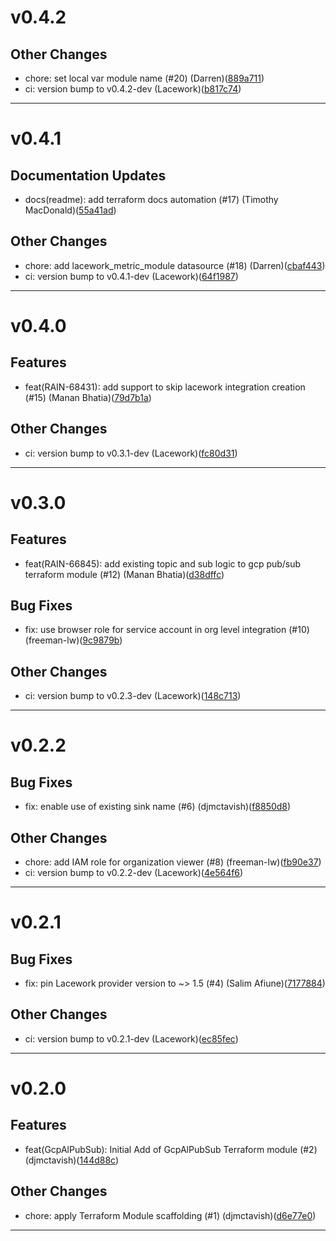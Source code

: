 # v0.4.2

## Other Changes
* chore: set local var module name (#20) (Darren)([889a711](https://github.com/lacework/terraform-gcp-pub-sub-audit-log/commit/889a7116a41ce1be088dc76036f8e8c262431a32))
* ci: version bump to v0.4.2-dev (Lacework)([b817c74](https://github.com/lacework/terraform-gcp-pub-sub-audit-log/commit/b817c740a23c6f9ab0300a6cee50fe5223ca05e1))
---
# v0.4.1

## Documentation Updates
* docs(readme): add terraform docs automation (#17) (Timothy MacDonald)([55a41ad](https://github.com/lacework/terraform-gcp-pub-sub-audit-log/commit/55a41ad43c1fbe14fe471ec00a52b409a9a906c5))
## Other Changes
* chore: add lacework_metric_module datasource (#18) (Darren)([cbaf443](https://github.com/lacework/terraform-gcp-pub-sub-audit-log/commit/cbaf443f3161f4757a36940a1ee5ffffc53b0ac4))
* ci: version bump to v0.4.1-dev (Lacework)([64f1987](https://github.com/lacework/terraform-gcp-pub-sub-audit-log/commit/64f19874ceec5c678b184d7941f606ac4f7be31c))
---
# v0.4.0

## Features
* feat(RAIN-68431): add support to skip lacework integration creation (#15) (Manan Bhatia)([79d7b1a](https://github.com/lacework/terraform-gcp-pub-sub-audit-log/commit/79d7b1afd057c2edd7d91adf3545afdef8bcd00f))
## Other Changes
* ci: version bump to v0.3.1-dev (Lacework)([fc80d31](https://github.com/lacework/terraform-gcp-pub-sub-audit-log/commit/fc80d31c7cad75971cbb2a6844bbf2734a23533f))
---
# v0.3.0

## Features
* feat(RAIN-66845): add existing topic and sub logic to gcp pub/sub terraform module (#12) (Manan Bhatia)([d38dffc](https://github.com/lacework/terraform-gcp-pub-sub-audit-log/commit/d38dffc4bc525c4405d89764ee499149f830e78e))
## Bug Fixes
* fix: use browser role for service account in org level integration (#10) (freeman-lw)([9c9879b](https://github.com/lacework/terraform-gcp-pub-sub-audit-log/commit/9c9879b6d63bc5b7f4768f3c5a70bf5997a8aea4))
## Other Changes
* ci: version bump to v0.2.3-dev (Lacework)([148c713](https://github.com/lacework/terraform-gcp-pub-sub-audit-log/commit/148c7139e03a9beb1efcb2dabbf6bdef8a648c0a))
---
# v0.2.2

## Bug Fixes
* fix: enable use of existing sink name (#6) (djmctavish)([f8850d8](https://github.com/lacework/terraform-gcp-pub-sub-audit-log/commit/f8850d835f2de25dee3a3b0024c6161f5634c63d))
## Other Changes
* chore: add IAM role for organization viewer (#8) (freeman-lw)([fb90e37](https://github.com/lacework/terraform-gcp-pub-sub-audit-log/commit/fb90e37db1b0b49b0ae7aadeeed09e59243be089))
* ci: version bump to v0.2.2-dev (Lacework)([4e564f6](https://github.com/lacework/terraform-gcp-pub-sub-audit-log/commit/4e564f64cb2e82915da9d0e2ffab452e0bdc93ab))
---
# v0.2.1

## Bug Fixes
* fix: pin Lacework provider version to ~> 1.5 (#4) (Salim Afiune)([7177884](https://github.com/lacework/terraform-gcp-pub-sub-audit-log/commit/7177884d1b4456192d705f7c00c3c1048c5a5b15))
## Other Changes
* ci: version bump to v0.2.1-dev (Lacework)([ec85fec](https://github.com/lacework/terraform-gcp-pub-sub-audit-log/commit/ec85fece9c4be84ec24ce4c879c4716cacbdf345))
---
# v0.2.0

## Features
* feat(GcpAlPubSub): Initial Add of GcpAlPubSub Terraform module (#2) (djmctavish)([144d88c](https://github.com/lacework/terraform-gcp-pub-sub-audit-log/commit/144d88c8ff700107780bb8dc9dfcc729325d5f94))
## Other Changes
* chore: apply Terraform Module scaffolding (#1) (djmctavish)([d6e77e0](https://github.com/lacework/terraform-gcp-pub-sub-audit-log/commit/d6e77e0135b328b0868f3b690bf26169d30b661e))
---
